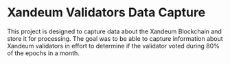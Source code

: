 # Xandeum Validators Data Capture
This project is designed to capture data about the Xandeum Blockchain and store it for processing. The goal was to be able to capture information about Xandeum validators in effort to determine if the validator voted during 80% of the epochs in a month.
